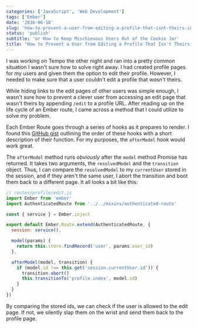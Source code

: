 ```yaml
---
categories: ['JavaScript', 'Web Development']
tags: ['Ember']
date: '2016-06-18'
slug: 'how-to-prevent-a-user-from-editing-a-profile-that-isnt-theirs-in-ember'
status: 'publish'
subtitle: 'or How to Keep Mischievous Users Out of the Cookie Jar'
title: "How to Prevent a User from Editing a Profile That Isn't Theirs in Ember"
---
```


I was working on Tempo the other night and ran into a pretty common situation I wasn't sure how to solve right away. I had created profile pages for my users and given them the option to edit their profile. However, I needed to make sure that a user couldn't edit a profile that _wasn't_ theirs.

While hiding links to the edit pages of other users was simple enough, I wasn't sure how to prevent a clever user from accessing an edit page that wasn't theirs by appending `/edit` to a profile URL. After reading up on the life cycle of an Ember route, I came across a method that I could utilize to solve my problem.

Each Ember Route goes through a series of hooks as it prepares to render. I found this [GitHub gist](https://gist.github.com/Andrew-Max/305483febc3c367dbf57) outlining the order of these hooks with a short description of their function. For my purposes, the `afterModel` hook would work great.

The `afterModel` method runs _obviously_ after the `model` method Promise has returned. It takes two arguments, the `resolvedModel` and the `transition` object. Thus, I can compare the `resolvedModel` to my `currentUser` stored in the session, and if they aren't the same user, I abort the transition and boot them back to a different page. It all looks a bit like this:

```javascript
// routes/profile/edit.js
import Ember from 'ember'
import AuthenticatedRoute from '../../mixins/authenticated-route'

const { service } = Ember.inject

export default Ember.Route.extend(AuthenticatedRoute, {
  session: service(),

  model(params) {
    return this.store.findRecord('user', params.user_id)
  },

  afterModel(model, transition) {
    if (model.id !== this.get('session.currentUser.id')) {
      transition.abort()
      this.transitionTo('profile.index', model.id)
    }
  }
})
```

By comparing the stored ids, we can check if the user is allowed to the edit page. If not, we silently slap them on the wrist and send them back to the profile page.

